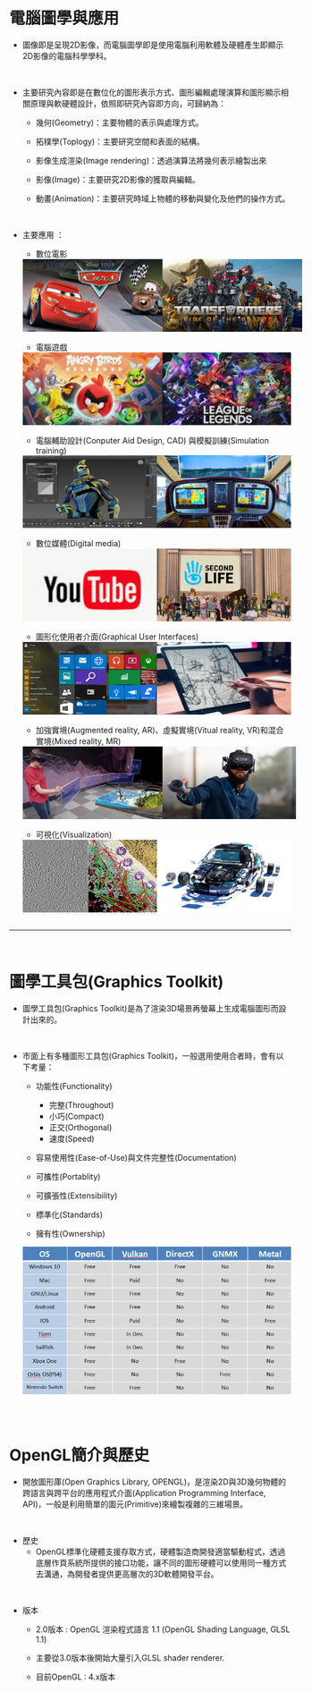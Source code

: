 # 電腦圖學與應用

* 圖像即是呈現2D影像，而電腦圖學即是使用電腦利用軟體及硬體產生即顯示2D影像的電腦科學學科。    
<br/>

* 主要研究內容即是在數位化的圖形表示方式、圖形編輯處理演算和圖形顯示相關原理與軟硬體設計，依照即研究內容即方向，可歸納為：
    * 幾何(Geometry)：主要物體的表示與處理方式。


    * 拓樸學(Toplogy)：主要研究空間和表面的結構。


    * 影像生成渲染(Image rendering)：透過演算法將幾何表示繪製出來

    * 影像(Image)：主要研究2D影像的獲取與編輯。

    * 動畫(Animation)：主要研究時域上物體的移動與變化及他們的操作方式。  
<br/>

* 主要應用 ：

    * 數位電影  

    <div style="display: flex; justify-content: space-around;">
       <img src="./img/Pixar.png" alt="Pixar" width="250" height = "130">
       <img src="./img/Transformers.png" alt="Transformers" width="250" height = "130">
    </div>
    <br/>

    * 電腦遊戲

    <div style="display: flex; justify-content: space-around;">
       <img src="./img/AngryBird.png" alt="AngryBird" width="250" height = "130">
       <img src="./img/LOL.png" alt="LOL" width="250" height = "130">
    </div>
    <br/>

    * 電腦輔助設計(Conputer Aid Design, CAD) 與模擬訓練(Simulation training)

    <div style="display: flex; justify-content: space-around;">
       <img src="./img/Autodesk.png" alt="Autodesk" width="250" height = "130">
       <img src="./img/Maya.png" alt="Maya" width="250" height = "130">
    </div>
    <br/>

    * 數位媒體(Digital media)

    <div style="display: flex; justify-content: space-around;">
       <img src="./img/Youtube.png" alt="Youtube" width="250" height = "130">
       <img src="./img/Second Life.png" alt="Second Life" width="250" height = "130">
    </div>
    <br/>

    * 圖形化使用者介面(Graphical User Interfaces)

    <div style="display: flex; justify-content: space-around;">
       <img src="./img/Windows.png" alt="Pixar" width="250" height = "130">
       <img src="./img/Ipad.png" alt="Transformers" width="250" height = "130">
    </div>
    <br/>

    * 加強實境(Augmented reality, AR)、虛擬實境(Vitual reality, VR)和混合實境(Mixed reality, MR)

    <div style="display: flex; justify-content: space-around;">
       <img src="./img/Hololens.png" alt="Hololens" width="250" height = "130">
       <img src="./img/Vive.png" alt="Vive" width="250" height = "130">
    </div>
    <br/>

    * 可視化(Visualization)

    <div style="display: flex; justify-content: space-around;">
       <img src="./img/simon.png" alt="simon" width="250" height = "130">
       <img src="./img/Technical illustration.png" alt="Technical illustration" width="250" height = "130">
    </div>
    <br/>  
---
<br/>  

# 圖學工具包(Graphics Toolkit)

* 圖學工具包(Graphics Toolkit)是為了渲染3D場景再螢幕上生成電腦圖形而設計出來的。    
<br/>

* 市面上有多種圖形工具包(Graphics Toolkit)，一般選用使用合者時，會有以下考量：

    * 功能性(Functionality)  

        * 完整(Throughout)  
        * 小巧(Compact)  
        * 正交(Orthogonal)  
        * 速度(Speed)  

    * 容易使用性(Ease-of-Use)與文件完整性(Documentation)  

    * 可攜性(Portablity)  

    * 可擴張性(Extensibility)  

    * 標準化(Standards)  

    * 擁有性(Ownership)

    <div style="display: flex; justify-content: space-around;">
       <img src="./img/table1.png" alt="table1" >
    </div>
    <br/>  
    
<br/>

# OpenGL簡介與歷史

* 開放圖形庫(Open Graphics Library, OPENGL)，是渲染2D與3D幾何物體的跨語言與跨平台的應用程式介面(Application Programming Interface, API)，一般是利用簡單的圖元(Primitive)來繪製複雜的三維場景。  
<br/>

* 歷史
  * OpenGL標準化硬體支援存取方式，硬體製造商開發適當驅動程式，透過底層作頁系統所提供的接口功能，讓不同的圖形硬體可以使用同一種方式去溝通，為開發者提供更高層次的3D軟體開發平台。  
<br/>

* 版本  
  * 2.0版本 : OpenGL 渲染程式語言 1.1 (OpenGL Shading Language, GLSL 1.1) 

  * 主要從3.0版本後開始大量引入GLSL shader renderer.  

  * 目前OpenGL : 4.x版本    


